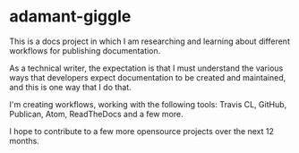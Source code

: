 # adamant-giggle
This is a docs project in which I am researching and learning about different workflows for publishing documentation.

As a technical writer, the expectation is that I must understand the various ways that developers expect documentation to be created and maintained, and this is one way that I do that. 

I'm creating workflows, working with the following tools:
Travis CL, GitHub, Publican, Atom, ReadTheDocs and a few more.

I hope to contribute to a few more opensource projects over the next 12 months.

